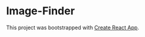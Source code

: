 # Image-Finder

This project was bootstrapped with [Create React App](https://github.com/facebookincubator/create-react-app).
